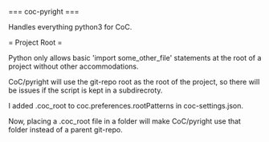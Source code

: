 === coc-pyright ===

Handles everything python3 for CoC.

= Project Root = 

Python only allows basic 'import some_other_file' statements at the root of a project
without other accommodations.

CoC/pyright will use the git-repo root as the root of the project, so there will be issues
if the script is kept in a subdirecroty.

I added .coc_root to coc.preferences.rootPatterns in coc-settings.json.

Now, placing a .coc_root file in a folder will make CoC/pyright use that folder
instead of a parent git-repo.
